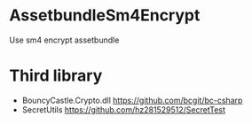 # AssetbundleSm4Encrypt
Use sm4 encrypt assetbundle


# Third library

- BouncyCastle.Crypto.dll https://github.com/bcgit/bc-csharp
- SecretUtils https://github.com/hz281529512/SecretTest